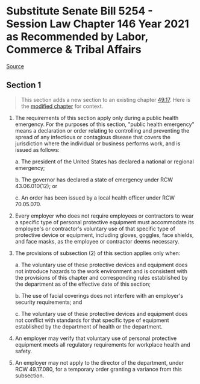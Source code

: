 # Substitute Senate Bill 5254 - Session Law Chapter 146 Year 2021 as Recommended by Labor, Commerce & Tribal Affairs

[Source](http://lawfilesext.leg.wa.gov/biennium/2021-22/Xml/Bills/Session%20Laws/Senate/5254-S.SL.xml)
## Section 1
> This section adds a new section to an existing chapter [49.17](/rcw/49_labor_regulations/49.17_washington_industrial_safety_and_health_act.md). Here is the [modified chapter](rcw/49_labor_regulations/49.17_washington_industrial_safety_and_health_act.md) for context.

1. The requirements of this section apply only during a public health emergency. For the purposes of this section, "public health emergency" means a declaration or order relating to controlling and preventing the spread of any infectious or contagious disease that covers the jurisdiction where the individual or business performs work, and is issued as follows:

    a. The president of the United States has declared a national or regional emergency;

    b. The governor has declared a state of emergency under RCW 43.06.010(12); or

    c. An order has been issued by a local health officer under RCW 70.05.070.

2. Every employer who does not require employees or contractors to wear a specific type of personal protective equipment must accommodate its employee's or contractor's voluntary use of that specific type of protective device or equipment, including gloves, goggles, face shields, and face masks, as the employee or contractor deems necessary.

3. The provisions of subsection (2) of this section applies only when:

    a. The voluntary use of these protective devices and equipment does not introduce hazards to the work environment and is consistent with the provisions of this chapter and corresponding rules established by the department as of the effective date of this section;

    b. The use of facial coverings does not interfere with an employer's security requirements; and

    c. The voluntary use of these protective devices and equipment does not conflict with standards for that specific type of equipment established by the department of health or the department.

4. An employer may verify that voluntary use of personal protective equipment meets all regulatory requirements for workplace health and safety.

5. An employer may not apply to the director of the department, under RCW 49.17.080, for a temporary order granting a variance from this subsection.


